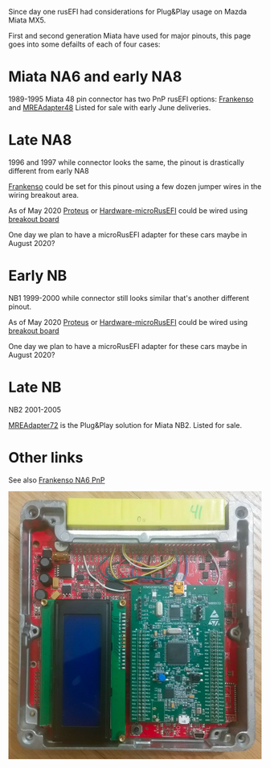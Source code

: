 
Since day one rusEFI had considerations for Plug&Play usage on Mazda Miata MX5.

First and second generation Miata have used for major pinouts, this page goes into some defailts of each of four cases:

# Miata NA6 and early NA8

1989-1995 Miata 48 pin connector has two PnP rusEFI options: [Frankenso](Frankenso) and [MREAdapter48](MREAdapter48)
Listed for sale with early June deliveries.

# Late NA8

1996 and 1997 while connector looks the same, the pinout is drastically different from early NA8

[Frankenso](Frankenso) could be set for this pinout using a few dozen jumper wires in the wiring breakout area.

As of May 2020 [Proteus](Proteus) or [Hardware-microRusEFI](Hardware-microRusEFI) could be wired
using [breakout board](https://www.ebay.com/itm/64-pin-ECU-connector-civic-mazda-mx-5-eunos-miata-toyota-with-breakout-PCB/332771650527)

One day we plan to have a microRusEFI adapter for these cars maybe in August 2020?

# Early NB

NB1 1999-2000 while connector still looks similar that's another different pinout.

As of May 2020 [Proteus](Proteus) or [Hardware-microRusEFI](Hardware-microRusEFI) could be wired
using [breakout board](https://www.ebay.com/itm/64-pin-ECU-connector-civic-mazda-mx-5-eunos-miata-toyota-with-breakout-PCB/332771650527)

One day we plan to have a microRusEFI adapter for these cars maybe in August 2020?

# Late NB

NB2 2001-2005

[MREAdapter72](MREAdapter72) is the Plug&Play solution for Miata NB2. Listed for sale.

# Other links

See also [Frankenso NA6 PnP](Frankenso-MazdaMiataNA6-pnp)

![Frankenso image](Hardware/Frankenso/Hardware_Frankenso_set_for_NA.jpg)

